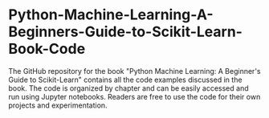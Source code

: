 # Python-Machine-Learning-A-Beginners-Guide-to-Scikit-Learn-Book-Code
The GitHub repository for the book "Python Machine Learning: A Beginner's Guide to Scikit-Learn" contains all the code examples discussed in the book. The code is organized by chapter and can be easily accessed and run using Jupyter notebooks. Readers are free to use the code for their own projects and experimentation.
